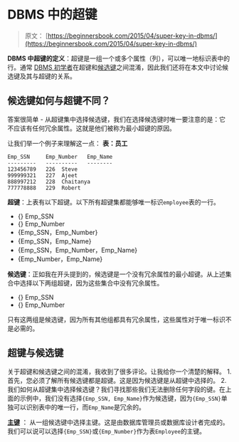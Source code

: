 # DBMS 中的超键

> 原文： [https://beginnersbook.com/2015/04/super-key-in-dbms/](https://beginnersbook.com/2015/04/super-key-in-dbms/)

**DBMS 中超键的定义**：超键是一组一个或多个属性（列），可以唯一地标识表中的行。通常 [DBMS 初学者](https://beginnersbook.com/2015/04/dbms-tutorial/)在超键和[候选键](https://beginnersbook.com/2015/04/candidate-key-in-dbms/)之间混淆，因此我们还将在本文中讨论候选键及其与超键的关系。

## 候选键如何与超键不同？

答案很简单 - 从超键集中选择候选键，我们在选择候选键时唯一要注意的是：它不应该有任何冗余属性。这就是他们被称为最小超键的原因。

让我们举一个例子来理解这一点：
**表：员工**

```
Emp_SSN	    Emp_Number	 Emp_Name
---------   ----------   -------- 
123456789	226	 Steve
999999321	227	 Ajeet
888997212	228	 Chaitanya
777778888	229	 Robert

```

**超键**：上表有以下超键。以下所有超键集都能够唯一标识`employee`表的一行。

*   {} Emp_SSN
*   {} Emp_Number
*   {Emp_SSN，Emp_Number}
*   {Emp_SSN，Emp_Name}
*   {Emp_SSN，Emp_Number，Emp_Name}
*   {Emp_Number，Emp_Name}

**候选键**：正如我在开头提到的，候选键是一个没有冗余属性的最小超键。从上述集合中选择以下两组超键，因为这些集合中没有冗余属性。

*   {} Emp_SSN
*   {} Emp_Number

只有这两组是候选键，因为所有其他组都具有冗余属性，这些属性对于唯一标识不是必需的。

## 超键与候选键

关于超键和候选键之间的混淆，我收到了很多评论。让我给你一个清楚的解释。
1.首先，您必须了解所有候选键都是超键。这是因为候选键是从超键中选择的。
2.我们如何从超键集中选择候选键？我们寻找那些我们无法删除任何字段的键。在上面的示例中，我们没有选择`{Emp_SSN, Emp_Name}`作为候选键，因为`{Emp_SSN}`单独可以识别表中的唯一行，而`Emp_Name`是冗余的。

[**主键**](https://beginnersbook.com/2015/04/primary-key-in-dbms/) ：
从一组候选键中选择主键。这是由数据库管理员或数据库设计者完成的。我们可以说可以选择`{Emp_SSN}`或`{Emp_Number}`作为表`Employee`的主键。